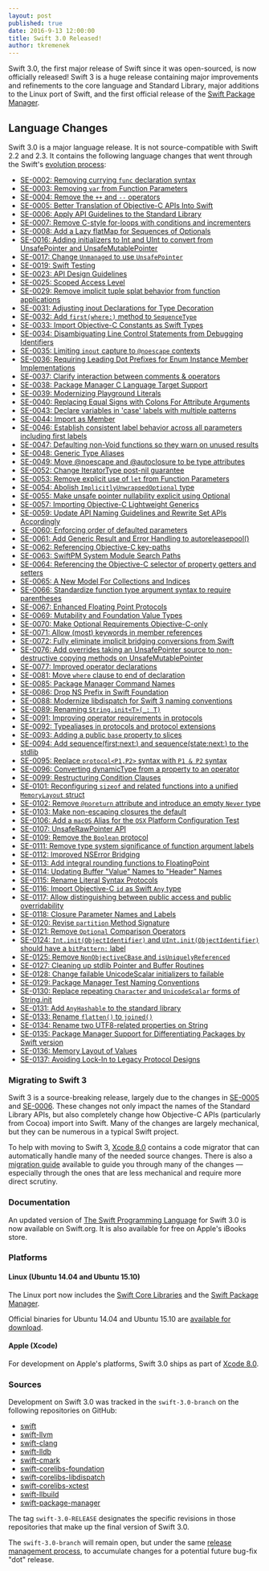 ```yaml
---
layout: post
published: true
date: 2016-9-13 12:00:00
title: Swift 3.0 Released!
author: tkremenek
---
```


Swift 3.0, the first major release of Swift since it was open-sourced, is now officially released!  Swift 3 is a huge release containing major improvements and  refinements to the core language and Standard Library, major additions to the Linux port of Swift, and the first official release of the [Swift Package Manager].

## Language Changes

Swift 3.0 is a major language release.  It is not source-compatible with Swift 2.2 and 2.3.  It contains the following language changes that went through the Swift's [evolution process](/contributing/#participating-in-the-swift-evolution-process):

* [SE-0002: Removing currying `func` declaration syntax](https://github.com/apple/swift-evolution/blob/master/proposals/0002-remove-currying.md)
* [SE-0003: Removing `var` from Function Parameters](https://github.com/apple/swift-evolution/blob/master/proposals/0003-remove-var-parameters.md)
* [SE-0004: Remove the `++` and `--` operators](https://github.com/apple/swift-evolution/blob/master/proposals/0004-remove-pre-post-inc-decrement.md)
* [SE-0005: Better Translation of Objective-C APIs Into Swift](https://github.com/apple/swift-evolution/blob/master/proposals/0005-objective-c-name-translation.md)
* [SE-0006: Apply API Guidelines to the Standard Library](https://github.com/apple/swift-evolution/blob/master/proposals/0006-apply-api-guidelines-to-the-standard-library.md)
* [SE-0007: Remove C-style for-loops with conditions and incrementers](https://github.com/apple/swift-evolution/blob/master/proposals/0007-remove-c-style-for-loops.md)
* [SE-0008: Add a Lazy flatMap for Sequences of Optionals](https://github.com/apple/swift-evolution/blob/master/proposals/0008-lazy-flatmap-for-optionals.md)
* [SE-0016: Adding initializers to Int and UInt to convert from UnsafePointer and UnsafeMutablePointer](https://github.com/apple/swift-evolution/blob/master/proposals/0016-initializers-for-converting-unsafe-pointers-to-ints.md)
* [SE-0017: Change `Unmanaged` to use `UnsafePointer`](https://github.com/apple/swift-evolution/blob/master/proposals/0017-convert-unmanaged-to-use-unsafepointer.md)
* [SE-0019: Swift Testing](https://github.com/apple/swift-evolution/blob/master/proposals/0019-package-manager-testing.md)
* [SE-0023: API Design Guidelines](https://github.com/apple/swift-evolution/blob/master/proposals/0023-api-guidelines.md)
* [SE-0025: Scoped Access Level](https://github.com/apple/swift-evolution/blob/master/proposals/0025-scoped-access-level.md)
* [SE-0029: Remove implicit tuple splat behavior from function applications](https://github.com/apple/swift-evolution/blob/master/proposals/0029-remove-implicit-tuple-splat.md)
* [SE-0031: Adjusting inout Declarations for Type Decoration](https://github.com/apple/swift-evolution/blob/master/proposals/0031-adjusting-inout-declarations.md)
* [SE-0032: Add `first(where:)` method to `SequenceType`](https://github.com/apple/swift-evolution/blob/master/proposals/0032-sequencetype-find.md)
* [SE-0033: Import Objective-C Constants as Swift Types](https://github.com/apple/swift-evolution/blob/master/proposals/0033-import-objc-constants.md)
* [SE-0034: Disambiguating Line Control Statements from Debugging Identifiers](https://github.com/apple/swift-evolution/blob/master/proposals/0034-disambiguating-line.md)
* [SE-0035: Limiting `inout` capture to `@noescape` contexts](https://github.com/apple/swift-evolution/blob/master/proposals/0035-limit-inout-capture.md)
* [SE-0036: Requiring Leading Dot Prefixes for Enum Instance Member Implementations](https://github.com/apple/swift-evolution/blob/master/proposals/0036-enum-dot.md)
* [SE-0037: Clarify interaction between comments & operators](https://github.com/apple/swift-evolution/blob/master/proposals/0037-clarify-comments-and-operators.md)
* [SE-0038: Package Manager C Language Target Support](https://github.com/apple/swift-evolution/blob/master/proposals/0038-swiftpm-c-language-targets.md)
* [SE-0039: Modernizing Playground Literals](https://github.com/apple/swift-evolution/blob/master/proposals/0039-playgroundliterals.md)
* [SE-0040: Replacing Equal Signs with Colons For Attribute Arguments](https://github.com/apple/swift-evolution/blob/master/proposals/0040-attributecolons.md)
* [SE-0043: Declare variables in 'case' labels with multiple patterns](https://github.com/apple/swift-evolution/blob/master/proposals/0043-declare-variables-in-case-labels-with-multiple-patterns.md)
* [SE-0044: Import as Member](https://github.com/apple/swift-evolution/blob/master/proposals/0044-import-as-member.md)
* [SE-0046: Establish consistent label behavior across all parameters including first labels](https://github.com/apple/swift-evolution/blob/master/proposals/0046-first-label.md)
* [SE-0047: Defaulting non-Void functions so they warn on unused results](https://github.com/apple/swift-evolution/blob/master/proposals/0047-nonvoid-warn.md)
* [SE-0048: Generic Type Aliases](https://github.com/apple/swift-evolution/blob/master/proposals/0048-generic-typealias.md)
* [SE-0049: Move @noescape and @autoclosure to be type attributes](https://github.com/apple/swift-evolution/blob/master/proposals/0049-noescape-autoclosure-type-attrs.md)
* [SE-0052: Change IteratorType post-nil guarantee](https://github.com/apple/swift-evolution/blob/master/proposals/0052-iterator-post-nil-guarantee.md)
* [SE-0053: Remove explicit use of `let` from Function Parameters](https://github.com/apple/swift-evolution/blob/master/proposals/0053-remove-let-from-function-parameters.md)
* [SE-0054: Abolish `ImplicitlyUnwrappedOptional` type](https://github.com/apple/swift-evolution/blob/master/proposals/0054-abolish-iuo.md)
* [SE-0055: Make unsafe pointer nullability explicit using Optional](https://github.com/apple/swift-evolution/blob/master/proposals/0055-optional-unsafe-pointers.md)
* [SE-0057: Importing Objective-C Lightweight Generics](https://github.com/apple/swift-evolution/blob/master/proposals/0057-importing-objc-generics.md)
* [SE-0059: Update API Naming Guidelines and Rewrite Set APIs Accordingly](https://github.com/apple/swift-evolution/blob/master/proposals/0059-updated-set-apis.md)
* [SE-0060: Enforcing order of defaulted parameters](https://github.com/apple/swift-evolution/blob/master/proposals/0060-defaulted-parameter-order.md)
* [SE-0061: Add Generic Result and Error Handling to autoreleasepool()](https://github.com/apple/swift-evolution/blob/master/proposals/0061-autoreleasepool-signature.md)
* [SE-0062: Referencing Objective-C key-paths](https://github.com/apple/swift-evolution/blob/master/proposals/0062-objc-keypaths.md)
* [SE-0063: SwiftPM System Module Search Paths](https://github.com/apple/swift-evolution/blob/master/proposals/0063-swiftpm-system-module-search-paths.md)
* [SE-0064: Referencing the Objective-C selector of property getters and setters](https://github.com/apple/swift-evolution/blob/master/proposals/0064-property-selectors.md)
* [SE-0065: A New Model For Collections and Indices](https://github.com/apple/swift-evolution/blob/master/proposals/0065-collections-move-indices.md)
* [SE-0066: Standardize function type argument syntax to require parentheses](https://github.com/apple/swift-evolution/blob/master/proposals/0066-standardize-function-type-syntax.md)
* [SE-0067: Enhanced Floating Point Protocols](https://github.com/apple/swift-evolution/blob/master/proposals/0067-floating-point-protocols.md)
* [SE-0069: Mutability and Foundation Value Types](https://github.com/apple/swift-evolution/blob/master/proposals/0069-swift-mutability-for-foundation.md)
* [SE-0070: Make Optional Requirements Objective-C-only](https://github.com/apple/swift-evolution/blob/master/proposals/0070-optional-requirements.md)
* [SE-0071: Allow (most) keywords in member references](https://github.com/apple/swift-evolution/blob/master/proposals/0071-member-keywords.md)
* [SE-0072: Fully eliminate implicit bridging conversions from Swift](https://github.com/apple/swift-evolution/blob/master/proposals/0072-eliminate-implicit-bridging-conversions.md)
* [SE-0076: Add overrides taking an UnsafePointer source to non-destructive copying methods on UnsafeMutablePointer](https://github.com/apple/swift-evolution/blob/master/proposals/0076-copying-to-unsafe-mutable-pointer-with-unsafe-pointer-source.md)
* [SE-0077: Improved operator declarations](https://github.com/apple/swift-evolution/blob/master/proposals/0077-operator-precedence.md)
* [SE-0081: Move `where` clause to end of declaration](https://github.com/apple/swift-evolution/blob/master/proposals/0081-move-where-expression.md)
* [SE-0085: Package Manager Command Names](https://github.com/apple/swift-evolution/blob/master/proposals/0085-package-manager-command-name.md)
* [SE-0086: Drop NS Prefix in Swift Foundation](https://github.com/apple/swift-evolution/blob/master/proposals/0086-drop-foundation-ns.md)
* [SE-0088: Modernize libdispatch for Swift 3 naming conventions](https://github.com/apple/swift-evolution/blob/master/proposals/0088-libdispatch-for-swift3.md)
* [SE-0089: Renaming `String.init<T>(_: T)`](https://github.com/apple/swift-evolution/blob/master/proposals/0089-rename-string-reflection-init.md)
* [SE-0091: Improving operator requirements in protocols](https://github.com/apple/swift-evolution/blob/master/proposals/0091-improving-operators-in-protocols.md)
* [SE-0092: Typealiases in protocols and protocol extensions](https://github.com/apple/swift-evolution/blob/master/proposals/0092-typealiases-in-protocols.md)
* [SE-0093: Adding a public `base` property to slices](https://github.com/apple/swift-evolution/blob/master/proposals/0093-slice-base.md)
* [SE-0094: Add sequence(first:next:) and sequence(state:next:) to the stdlib](https://github.com/apple/swift-evolution/blob/master/proposals/0094-sequence-function.md)
* [SE-0095: Replace `protocol<P1,P2>` syntax with `P1 & P2` syntax](https://github.com/apple/swift-evolution/blob/master/proposals/0095-any-as-existential.md)
* [SE-0096: Converting dynamicType from a property to an operator](https://github.com/apple/swift-evolution/blob/master/proposals/0096-dynamictype.md)
* [SE-0099: Restructuring Condition Clauses](https://github.com/apple/swift-evolution/blob/master/proposals/0099-conditionclauses.md)
* [SE-0101: Reconfiguring `sizeof` and related functions into a unified `MemoryLayout` struct](https://github.com/apple/swift-evolution/blob/master/proposals/0101-standardizing-sizeof-naming.md)
* [SE-0102: Remove `@noreturn` attribute and introduce an empty `Never` type](https://github.com/apple/swift-evolution/blob/master/proposals/0102-noreturn-bottom-type.md)
* [SE-0103: Make non-escaping closures the default](https://github.com/apple/swift-evolution/blob/master/proposals/0103-make-noescape-default.md)
* [SE-0106: Add a `macOS` Alias for the `OSX` Platform Configuration Test](https://github.com/apple/swift-evolution/blob/master/proposals/0106-rename-osx-to-macos.md)
* [SE-0107: UnsafeRawPointer API](https://github.com/apple/swift-evolution/blob/master/proposals/0107-unsaferawpointer.md)
* [SE-0109: Remove the `Boolean` protocol](https://github.com/apple/swift-evolution/blob/master/proposals/0109-remove-boolean.md)
* [SE-0111: Remove type system significance of function argument labels](https://github.com/apple/swift-evolution/blob/master/proposals/0111-remove-arg-label-type-significance.md)
* [SE-0112: Improved NSError Bridging](https://github.com/apple/swift-evolution/blob/master/proposals/0112-nserror-bridging.md)
* [SE-0113: Add integral rounding functions to FloatingPoint](https://github.com/apple/swift-evolution/blob/master/proposals/0113-rounding-functions-on-floatingpoint.md)
* [SE-0114: Updating Buffer &quot;Value&quot; Names to &quot;Header&quot; Names](https://github.com/apple/swift-evolution/blob/master/proposals/0114-buffer-naming.md)
* [SE-0115: Rename Literal Syntax Protocols](https://github.com/apple/swift-evolution/blob/master/proposals/0115-literal-syntax-protocols.md)
* [SE-0116: Import Objective-C `id` as Swift `Any` type](https://github.com/apple/swift-evolution/blob/master/proposals/0116-id-as-any.md)
* [SE-0117: Allow distinguishing between public access and public overridability](https://github.com/apple/swift-evolution/blob/master/proposals/0117-non-public-subclassable-by-default.md)
* [SE-0118: Closure Parameter Names and Labels](https://github.com/apple/swift-evolution/blob/master/proposals/0118-closure-parameter-names-and-labels.md)
* [SE-0120: Revise `partition` Method Signature](https://github.com/apple/swift-evolution/blob/master/proposals/0120-revise-partition-method.md)
* [SE-0121: Remove `Optional` Comparison Operators](https://github.com/apple/swift-evolution/blob/master/proposals/0121-remove-optional-comparison-operators.md)
* [SE-0124: `Int.init(ObjectIdentifier)` and `UInt.init(ObjectIdentifier)` should have a `bitPattern:` label](https://github.com/apple/swift-evolution/blob/master/proposals/0124-bitpattern-label-for-int-initializer-objectidentfier.md)
* [SE-0125: Remove `NonObjectiveCBase` and `isUniquelyReferenced`](https://github.com/apple/swift-evolution/blob/master/proposals/0125-remove-nonobjectivecbase.md)
* [SE-0127: Cleaning up stdlib Pointer and Buffer Routines](https://github.com/apple/swift-evolution/blob/master/proposals/0127-cleaning-up-stdlib-ptr-buffer.md)
* [SE-0128: Change failable UnicodeScalar initializers to failable](https://github.com/apple/swift-evolution/blob/master/proposals/0128-unicodescalar-failable-initializer.md)
* [SE-0129: Package Manager Test Naming Conventions](https://github.com/apple/swift-evolution/blob/master/proposals/0129-package-manager-test-naming-conventions.md)
* [SE-0130: Replace repeating `Character` and `UnicodeScalar` forms of String.init](https://github.com/apple/swift-evolution/blob/master/proposals/0130-string-initializers-cleanup.md)
* [SE-0131: Add `AnyHashable` to the standard library](https://github.com/apple/swift-evolution/blob/master/proposals/0131-anyhashable.md)
* [SE-0133: Rename `flatten()` to `joined()`](https://github.com/apple/swift-evolution/blob/master/proposals/0133-rename-flatten-to-joined.md)
* [SE-0134: Rename two UTF8-related properties on String](https://github.com/apple/swift-evolution/blob/master/proposals/0134-rename-string-properties.md)
* [SE-0135: Package Manager Support for Differentiating Packages by Swift version](https://github.com/apple/swift-evolution/blob/master/proposals/0135-package-manager-support-for-differentiating-packages-by-swift-version.md)
* [SE-0136: Memory Layout of Values](https://github.com/apple/swift-evolution/blob/master/proposals/0136-memory-layout-of-values.md)
* [SE-0137: Avoiding Lock-In to Legacy Protocol Designs](https://github.com/apple/swift-evolution/blob/master/proposals/0137-avoiding-lock-in.md)

### Migrating to Swift 3

Swift 3 is a source-breaking release, largely due to the changes in [SE-0005](https://github.com/apple/swift-evolution/blob/master/proposals/0005-objective-c-name-translation.md) and [SE-0006](https://github.com/apple/swift-evolution/blob/master/proposals/0006-apply-api-guidelines-to-the-standard-library.md).  These changes not only impact the names of the Standard Library APIs, but also completely change how Objective-C APIs (particularly from Cocoa) import into Swift.  Many of the changes are largely mechanical, but they can be numerous in a typical Swift project.

To help with moving to Swift 3, [Xcode 8.0] contains a code migrator that can automatically handle many of the needed source changes.  There is also a
[migration guide](/migration-guide/) available to guide you through many of the changes — especially through the ones that are less mechanical and require more direct scrutiny.

### Documentation

An updated version of [The Swift Programming Language](/documentation/#the-swift-programming-language) for Swift 3.0 is now available on Swift.org.  It is also available for free on Apple's iBooks store.

### Platforms

#### Linux (Ubuntu 14.04 and Ubuntu 15.10)

The Linux port now includes the [Swift Core Libraries](/core-libraries/) and the [Swift Package Manager].

Official binaries for Ubuntu 14.04 and Ubuntu 15.10 are [available for download](/download/).

#### Apple (Xcode)

For development on Apple's platforms, Swift 3.0 ships as part of [Xcode 8.0].

### Sources

Development on Swift 3.0 was tracked in the `swift-3.0-branch` on the following repositories on GitHub:

* [swift]
* [swift-llvm]
* [swift-clang]
* [swift-lldb]
* [swift-cmark]
* [swift-corelibs-foundation]
* [swift-corelibs-libdispatch]
* [swift-corelibs-xctest]
* [swift-llbuild]
* [swift-package-manager]

The tag `swift-3.0-RELEASE` designates the specific revisions in those repositories that make up the final version of Swift 3.0.

The `swift-3.0-branch` will remain open, but under the same [release management process](/blog/swift-3-0-release-process/), to accumulate changes for a potential future bug-fix "dot" release.

[swift]: https://github.com/apple/swift
[swift-llvm]: https://github.com/apple/swift-llvm
[swift-clang]: https://github.com/apple/swift-clang
[swift-lldb]: https://github.com/apple/swift-lldb
[swift-cmark]: https://github.com/apple/swift-cmark
[swift-corelibs-foundation]: https://github.com/apple/swift-corelibs-foundation
[swift-corelibs-libdispatch]: https://github.com/apple/swift-corelibs-libdispatch
[swift-corelibs-xctest]: https://github.com/apple/swift-corelibs-xctest
[swift-llbuild]: https://github.com/apple/swift-llbuild
[swift-package-manager]: https://github.com/apple/swift-package-manager
[Swift Package Manager]: /package-manager
[Xcode 8.0]: https://itunes.apple.com/app/xcode/id497799835

